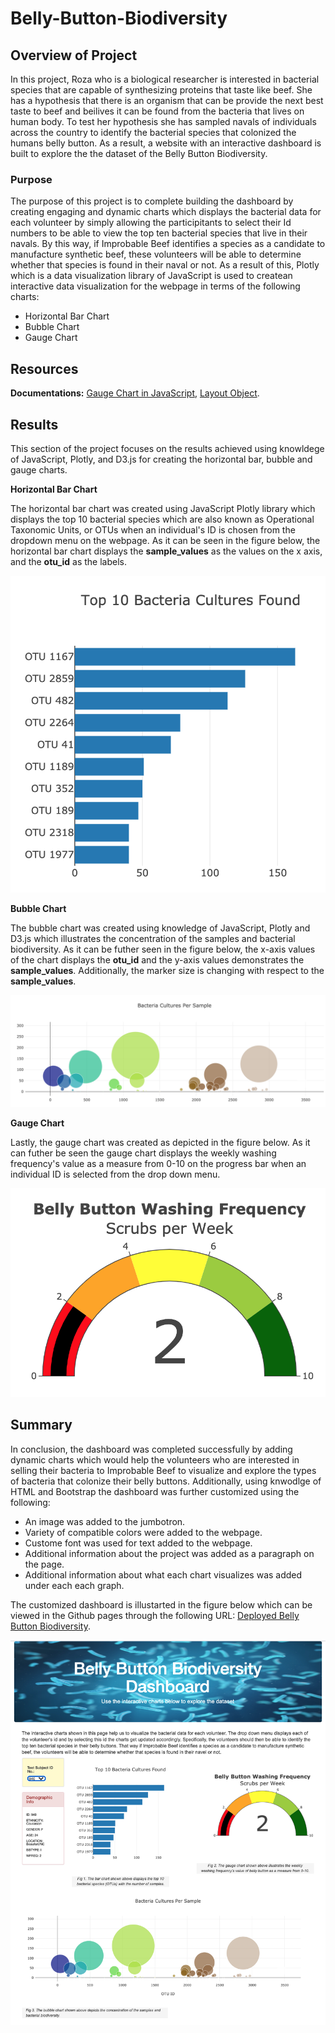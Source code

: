 # Belly-Button-Biodiversity

## Overview of Project

In this project, Roza who is a biological researcher is interested in bacterial species that are capable of synthesizing proteins that taste like beef. She has a hypothesis that there is an organism that can be provide the next best taste to beef and beilives it can be found from the bacteria that lives on human body. To test her hypothesis she has sampled navals of individuals across the country to identify the bacterial species that colonized the humans belly button. As a result, a website with an interactive dashboard is built to explore the the dataset of the Belly Button Biodiversity.

### Purpose

The purpose of this project is to complete building the dashboard by creating engaging and dynamic charts which displays the bacterial data for each volunteer by simply allowing the participitants to select their Id numbers to be able to view the top ten bacterial species that live in their navals. By this way, if Improbable Beef identifies a species as a candidate to manufacture synthetic beef, these volunteers will be able to determine whether that species is found in their naval or not. As a result of this, Plotly which is a data visualization library of JavaScript is used to createan interactive data visualization for the webpage in terms of the following charts:

- Horizontal Bar Chart
- Bubble Chart
- Gauge Chart 

## Resources

**Documentations:** [Gauge Chart in JavaScript](https://plotly.com/javascript/gauge-charts/), [Layout Object](https://plotly.com/python-api-reference/generated/plotly.graph_objects.Layout.html).

## Results

This section of the project focuses on the results achieved using knowldege of JavaScript, Plotly, and D3.js for creating the horizontal bar, bubble and gauge charts.

**Horizontal Bar Chart**

The horizontal bar chart was created using JavaScript Plotly library which displays the top 10 bacterial species which are also known as Operational Taxonomic Units, or OTUs when an individual's ID is chosen from the dropdown menu on the webpage. As it can be seen in the figure below, the horizontal bar chart displays the **sample_values** as the values on the x axis, and the **otu_id** as the labels.

![Horizontal Bar Chart](static/images/Horizontal_Bar_Chart.png)

**Bubble Chart**

The bubble chart was created using knowledge of JavaScript, Plotly and D3.js which illustrates the concentration of the samples and bacterial biodiversity. As it can be futher seen in the figure below, the x-axis values of the chart displays the **otu_id** and the y-axis values demonstrates the **sample_values**. Additionally, the marker size is changing with respect to the **sample_values**. 

![Bubble Chart](static/images/Bubble_Chart.png)

**Gauge Chart**

Lastly, the gauge chart was created as depicted in the figure below. As it can futher be seen the gauge chart displays the weekly washing frequency's value as a measure from 0-10 on the progress bar when an individual ID is selected from the drop down menu.

![Gauge Chart](static/images/Gauge_Chart.png)

## Summary

In conclusion, the dashboard was completed successfully by adding dynamic charts which would help the volunteers who are interested in selling their bacteria to Improbable Beef to visualize and explore the types of bacteria that colonize their belly buttons. Additionally, using knwodlge of HTML and Bootstrap the dashboard was further customized using the following:

- An image was added to the jumbotron.
- Variety of compatible colors were added to the webpage.
- Custome font was used for text added to the webpage.
- Additional information about the project was added as a paragraph on the page.
- Additional information about what each chart visualizes was added under each each graph.

The customized dashboard is illustarted in the figure below which can be viewed in the Github pages through the following URL: [Deployed Belly Button Biodiversity](https://taravatsh.github.io/Belly-Button-Biodiversity/).

![Dashboard](static/images/Customized_Dashboard.png)
